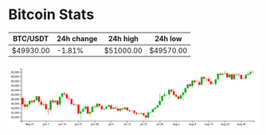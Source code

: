 # Bitcoin Stats

BTC/USDT|24h change|24h high|24h low|
|---|---|---|---|
|$49930.00|-1.81%|$51000.00|$49570.00|

<img src="./chart.svg">

